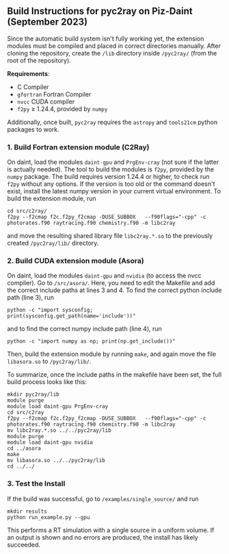 ## Build Instructions for pyc2ray on Piz-Daint (September 2023)
Since the automatic build system isn't fully working yet, the extension modules must be compiled and placed in correct directories manually. After cloning the repository, create the `/lib` directory inside `/pyc2ray/` (from the root of the repository).

**Requirements**:
- C Compiler
- `gfortran` Fortran Compiler
- `nvcc` CUDA compiler
- `f2py` $\geq$ 1.24.4, provided by `numpy`

Additionally, once built, `pyc2ray` requires the `astropy` and `tools21cm` python packages to work.

### 1. Build Fortran extension module (C2Ray)

On daint, load the modules `daint-gpu` and `PrgEnv-cray` (not sure if the latter is actually needed). The tool to build the modules is `f2py`, provided by the `numpy` package. The build requires version 1.24.4 or higher, to check run `f2py` without any options. If the version is too old or the command doesn't exist, install the latest numpy version in your current virtual environment. To build the extension module, run
```
cd src/c2ray/
f2py --f2cmap f2c.f2py_f2cmap -DUSE_SUBBOX   --f90flags="-cpp" -c photorates.f90 raytracing.f90 chemistry.f90 -m libc2ray
```
and move the resulting shared library file `libc2ray.*.so` to the previously created `/pyc2ray/lib/` directory.

### 2. Build CUDA extension module (Asora)

On daint, load the modules `daint-gpu` and `nvidia` (to access the nvcc compiler). Go to `/src/asora/`. Here, you need to edit the Makefile and add the correct include paths at lines 3 and 4. To find the correct python include path (line 3), run
```
python -c "import sysconfig; print(sysconfig.get_path(name='include'))"
```
and to find the correct numpy include path (line 4), run
```
python -c "import numpy as np; print(np.get_include())"
```
Then, build the extension module by running `make`, and again move the file `libasora.so` to `/pyc2ray/lib/`.

To summarize, once the include paths in the makefile have been set, the full build process looks like this:
```
mkdir pyc2ray/lib
module purge
module load daint-gpu PrgEnv-cray
cd src/c2ray
f2py --f2cmap f2c.f2py_f2cmap -DUSE_SUBBOX   --f90flags="-cpp" -c photorates.f90 raytracing.f90 chemistry.f90 -m libc2ray
mv libc2ray.*.so ../../pyc2ray/lib
module purge
module load daint-gpu nvidia
cd ../asora
make
mv libasora.so ../../pyc2ray/lib
cd ../../
```

### 3. Test the Install
If the build was successful, go to `/examples/single_source/` and run
```
mkdir results
python run_example.py --gpu
```
This performs a RT simulation with a single source in a uniform volume. If an output is shown and no errors are produced, the install has likely succeeded.